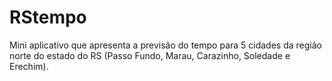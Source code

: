 # RStempo

Mini aplicativo que apresenta a previsão do tempo para 5 cidades da região norte do estado do RS (Passo Fundo, Marau, Carazinho, Soledade e Erechim).
